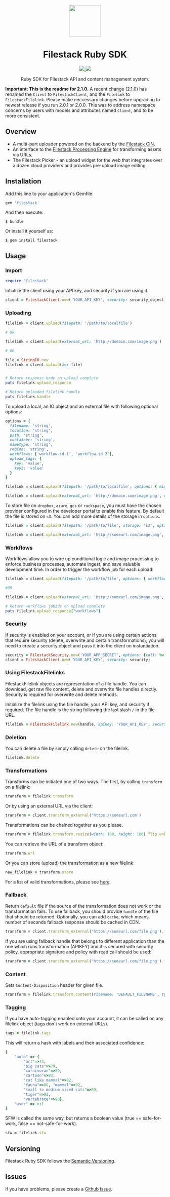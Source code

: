 <p align="center"><img src="logo.svg" align="center" width="100"/></p>
<h1 align="center">Filestack Ruby SDK</h1>
<p align="center">
  <a href="https://travis-ci.org/filestack/filestack-ruby.svg?branch=master">
    <img src="https://img.shields.io/travis/filestack/filestack-ruby/master.svg?longCache=true&style=flat-square">
  </a>
  <a href="https://coveralls.io/github/filestack/filestack-ruby?branch=master">
    <img src="https://img.shields.io/coveralls/github/filestack/filestack-ruby/master.svg?longCache=true&style=flat-square">
  </a>
</p>
<p align="center">
Ruby SDK for Filestack API and content management system.
</p>

**Important: This is the readme for 2.1.0.**
A recent change (2.1.0) has renamed the `Client` to `FilestackClient`, and the `Filelink` to `FilestackFilelink`. Please make neccessary changes before upgrading to newest release if you run 2.0.1 or 2.0.0. This was to address namespace concerns by users with models and attributes named `Client`, and to be more consistent.

## Overview

* A multi-part uploader powered on the backend by the [Filestack CIN](https://www.filestack.com/products/content-ingestion-network).
* An interface to the [Filestack Processing Engine](https://www.filestack.com/docs/image-transformations) for transforming assets via URLs.
* The Filestack Picker - an upload widget for the web that integrates over a dozen cloud providers and provides pre-upload image editing.

## Installation

Add this line to your application's Gemfile:

```ruby
gem 'filestack'
```

And then execute:

    $ bundle

Or install it yourself as:

    $ gem install filestack

## Usage

### Import
```ruby
require 'filestack'
```
Intialize the client using your API key, and security if you are using it.

```ruby
client = FilestackClient.new('YOUR_API_KEY', security: security_object)
```
### Uploading
```ruby
filelink = client.upload(filepath: '/path/to/localfile')

# OR

filelink = client.upload(external_url: 'http://domain.com/image.png')

# OR

file = StringIO.new
filelink = client.upload(io: file)


# Return response body on upload complete
puts filelink.upload_response

# Return uploaded filelink handle
puts filelink.handle
```

To upload a local, an IO object and an external file with following optional options:

```ruby
options = {
  filename: 'string',
  location: 'string',
  path: 'string',
  container: 'string',
  mimetype: 'string',
  region: 'string',
  workflows: ['workflow-id-1', 'workflow-id-2'],
  upload_tags: {
    key: 'value',
    key2: 'value'
  }
}

filelink = client.upload(filepath: '/path/to/localfile', options: { mimetype: 'image/png', filename: 'custom_filename.png' })

filelink = client.upload(external_url: 'http://domain.com/image.png', options: { mimetype: 'image/jpeg', filename: 'custom_filename.png' })
```

To store file on `dropbox`, `azure`, `gcs` or `rackspace`, you must have the chosen provider configured in the developer portal to enable this feature. By default the file is stored on `s3`. You can add more details of the storage in `options`.

```ruby
filelink = client.upload(filepath: '/path/to/file', storage: 's3', options: { path: 'folder_name/', container: 'container_name', location: 's3', region: 'region_name' })

filelink = client.upload(external_url: 'http://someurl.com/image.png', options: { location: 'dropbox', path: 'folder_name' })
```

### Workflows
Workflows allow you to wire up conditional logic and image processing to enforce business processes, automate ingest, and save valuable development time. In order to trigger the workflow job for each upload:

```ruby
filelink = client.upload(filepath: '/path/to/file', options: { workflows: ["workflow_id_1", "workflow_id_2"] })

#OR

filelink = client.upload(external_url: 'http://someurl.com/image.png', options: { workflows: ["workflow_id_1"] })

# Return workflows jobids on upload complete
puts filelink.upload_response["workflows"]
```

### Security
If security is enabled on your account, or if you are using certain actions that require security (delete, overwrite and certain transformations), you will need to create a security object and pass it into the client on instantiation.

```ruby
security = FilestackSecurity.new('YOUR_APP_SECRET', options: {call: %w[read store pick runWorkflow]})
client = FilestackClient.new('YOUR_API_KEY', security: security)
```

### Using FilestackFilelinks
FilestackFilelink objects are representation of a file handle. You can download, get raw file content, delete and overwrite file handles directly. Security is required for overwrite and delete methods.

Initialize the filelink using the file handle, your API key, and security if required. The file handle is the string following the last slash `/` in the file URL.

```ruby
filelink = FilestackFilelink.new(handle, apikey: 'YOUR_API_KEY', security: security_object)
```

### Deletion
You can delete a file by simply calling `delete` on the filelink.

```ruby
filelink.delete
```

### Transformations
Transforms can be initiated one of two ways. The first, by calling ```transform``` on a filelink:

```ruby
transform = filelink.transform
```

Or by using an external URL via the client:

```ruby
transform = client.transform_external('https://someurl.com')
```

Transformations can be chained together as you please.

```ruby
transform = filelink.transform.resize(width: 100, height: 100).flip.enhance
```

You can retrieve the URL of a transform object:

```ruby
transform.url
```

Or you can store (upload) the transformation as a new filelink:

```ruby
new_filelink = transform.store
```

For a list of valid transformations, please see [here](https://www.filestack.com/docs/image-transformations).

### Fallback
Return `default` file if the source of the transformation does not work or the transformation fails.
To use fallback, you should provide `handle` of the file that should be returned. Optionally, you can add `cache`, which means number of seconds fallback response should be cached in CDN.

```ruby
transform = client.transform_external('https://someurl.com/file.png').fallback(file: 'DEFAULT_HANDLE_OR_FILEPATH')
```

If you are using fallback handle that belongs to different application than the one which runs transformation (APIKEY) and it is secured with security policy, appropriate signature and policy with read call should be used:

```ruby
transform = client.transform_external('https://someurl.com/file.png').fallback(file: 'DEFAULT_HANDLE_OR_FILEPATH?policy=HANDLE_APIKEY_POLICY&signature=HANDLE_APIKEY_SIGNATURE', cache: 10)
```

### Content
Sets `Content-Disposition` header for given file.

```ruby
transform = filelink.transform.content(filename: 'DEFAULT_FILENAME', type: 'TYPE')
```

### Tagging

If you have auto-tagging enabled onto your account, it can be called on any filelink object (tags don't work on external URLs).

```ruby
tags = filelink.tags
```

This will return a hash with labels and their associated confidence:

```ruby
{
    "auto" => {
        "art"=>73,
        "big cats"=>79,
        "carnivoran"=>80,
        "cartoon"=>93,
        "cat like mammal"=>92,
        "fauna"=>86, "mammal"=>92,
        "small to medium sized cats"=>89,
        "tiger"=>92,
        "vertebrate"=>90},
    "user" => nil
}
```

SFW is called the same way, but returns a boolean value (true == safe-for-work, false == not-safe-for-work).

```ruby
sfw = filelink.sfw
```

## Versioning

Filestack Ruby SDK follows the [Semantic Versioning](http://semver.org/).

## Issues

If you have problems, please create a [Github Issue](https://github.com/filestack/filestack-ruby/issues).
